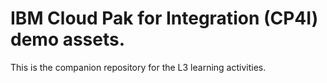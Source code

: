 # IBM Cloud Pak for Integration (CP4I) demo assets.

This is the companion repository for the L3 learning activities.
